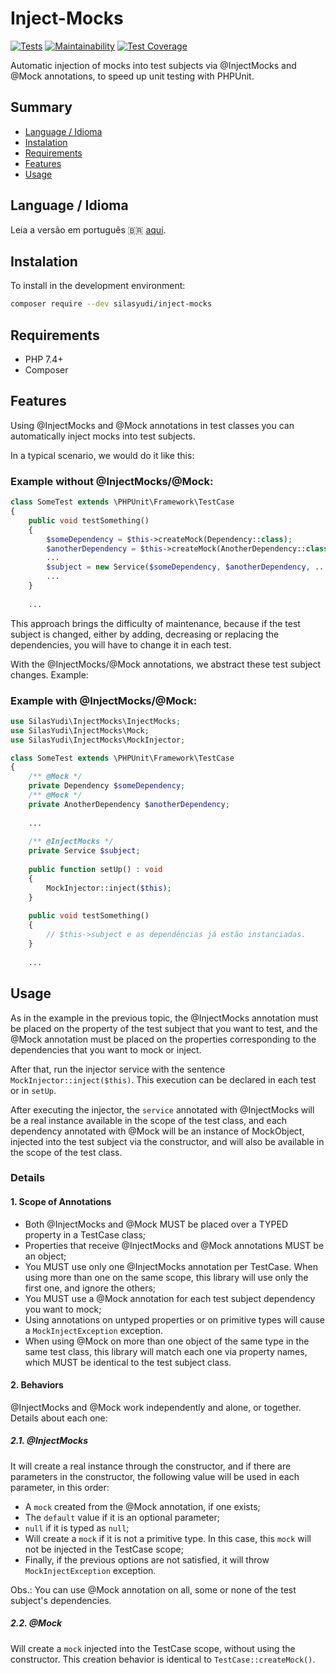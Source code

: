 # Inject-Mocks

[![Tests](https://github.com/silasyudi/inject-mocks/actions/workflows/tests.yml/badge.svg)](https://github.com/silasyudi/inject-mocks/actions/workflows/tests.yml)
[![Maintainability](https://api.codeclimate.com/v1/badges/b89bc606334c7edec92e/maintainability)](https://codeclimate.com/github/silasyudi/inject-mocks/maintainability)
[![Test Coverage](https://api.codeclimate.com/v1/badges/b89bc606334c7edec92e/test_coverage)](https://codeclimate.com/github/silasyudi/inject-mocks/test_coverage)

Automatic injection of mocks into test subjects via @InjectMocks and @Mock annotations, to speed up unit testing with
PHPUnit.

## Summary

- [Language / Idioma](#language--idioma)
- [Instalation](#instalation)
- [Requirements](#requirements)
- [Features](#features)
- [Usage](#usage)

## Language / Idioma

Leia a versão em português :brazil: [aqui](README_PT_BR.md).

## Instalation

To install in the development environment:

```sh
composer require --dev silasyudi/inject-mocks
```

## Requirements

- PHP 7.4+
- Composer

## Features

Using @InjectMocks and @Mock annotations in test classes you can automatically inject mocks into test subjects.

In a typical scenario, we would do it like this:

### Example without @InjectMocks/@Mock:

```php
class SomeTest extends \PHPUnit\Framework\TestCase
{
    public void testSomething() 
    {
        $someDependency = $this->createMock(Dependency::class);    
        $anotherDependency = $this->createMock(AnotherDependency::class);
        ...
        $subject = new Service($someDependency, $anotherDependency, ...);
        ...    
    }
    
    ...
```

This approach brings the difficulty of maintenance, because if the test subject is changed, either by adding, decreasing
or replacing the dependencies, you will have to change it in each test.

With the @InjectMocks/@Mock annotations, we abstract these test subject changes. Example:

### Example with @InjectMocks/@Mock:

```php
use SilasYudi\InjectMocks\InjectMocks;
use SilasYudi\InjectMocks\Mock;
use SilasYudi\InjectMocks\MockInjector;

class SomeTest extends \PHPUnit\Framework\TestCase
{
    /** @Mock */
    private Dependency $someDependency;
    /** @Mock */
    private AnotherDependency $anotherDependency;
    
    ...
    
    /** @InjectMocks */
    private Service $subject;
    
    public function setUp() : void 
    {
        MockInjector::inject($this);
    }
    
    public void testSomething()
    {
        // $this->subject e as dependências já estão instanciadas.
    }
    
    ...
```

## Usage

As in the example in the previous topic, the @InjectMocks annotation must be placed on the property of the test subject
that you want to test, and the @Mock annotation must be placed on the properties corresponding to the dependencies that
you want to mock or inject.

After that, run the injector service with the sentence `MockInjector::inject($this)`. This execution can be declared in
each test or in `setUp`.

After executing the injector, the `service` annotated with @InjectMocks will be a real instance available in the scope
of the test class, and each dependency annotated with @Mock will be an instance of MockObject, injected into the test
subject via the constructor, and will also be available in the scope of the test class.

### Details

#### 1. Scope of Annotations

- Both @InjectMocks and @Mock MUST be placed over a TYPED property in a TestCase class;
- Properties that receive @InjectMocks and @Mock annotations MUST be an object;
- You MUST use only one @InjectMocks annotation per TestCase. When using more than one on the same scope, this library
  will use only the first one, and ignore the others;
- You MUST use a @Mock annotation for each test subject dependency you want to mock;
- Using annotations on untyped properties or on primitive types will cause a `MockInjectException` exception.
- When using @Mock on more than one object of the same type in the same test class, this library will match each one
  via property names, which MUST be identical to the test subject class.

#### 2. Behaviors

@InjectMocks and @Mock work independently and alone, or together. Details about each one:

##### 2.1. @InjectMocks

It will create a real instance through the constructor, and if there are parameters in the constructor, the following
value will be used in each parameter, in this order:

- A `mock` created from the @Mock annotation, if one exists;
- The `default` value if it is an optional parameter;
- `null` if it is typed as `null`;
- Will create a `mock` if it is not a primitive type. In this case, this `mock` will not be injected in the TestCase
  scope;
- Finally, if the previous options are not satisfied, it will throw `MockInjectException` exception.

Obs.: You can use @Mock annotation on all, some or none of the test subject's dependencies.

##### 2.2. @Mock

Will create a `mock` injected into the TestCase scope, without using the constructor. This creation behavior is
identical to `TestCase::createMock()`.
